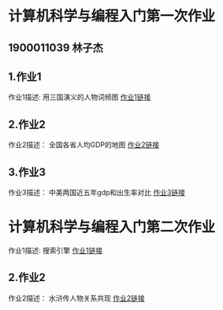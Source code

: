 # 计算机科学与编程入门第一次作业
## 1900011039 林子杰
## 1.作业1
作业1描述:
用三国演义的人物词频图
[作业1链接](https://github.com/pku-lzj/pku-lzj.github.io/blob/main/wordcloud_opts.html)
## 2.作业2
作业2描述：
全国各省人均GDP的地图
[作业2链接](https://github.com/pku-lzj/pku-lzj.github.io/全国人均GDP地图_geo.html)
## 3.作业3
作业3描述：
中美两国近五年gdp和出生率对比
[作业3链接](https://github.com/pku-lzj/pku-lzj.github.io/timeline_bar.html)
# 计算机科学与编程入门第二次作业
作业1描述:
搜索引擎
[作业1链接](https://github.com/pku-lzj/pku-lzj.github.io/blob/main/wordcloud_opts.html)
## 2.作业2
作业2描述：
水浒传人物关系共现
[作业2链接](https://github.com/pku-lzj/pku-lzj.github.io/全国人均GDP地图_geo.html)
